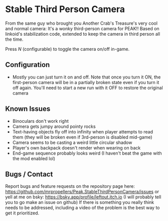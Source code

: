 # Stable Third Person Camera
From the same guy who brought you Another Crab's Treasure's very cool and normal camera: 
It's a wonky third-person camera for PEAK!! Based on linkoid's stabilization code,
extended to keep the camera in third person all the time.

Press *N* (configurable) to toggle the camera on/off in-game.

## Configuration
* Mostly you can just turn it on and off. Note that once you turn it ON, the first-person camera will be in a partially
 broken state even if you turn it off again. You'll need to start a new run with it OFF to restore the original camera

## Known Issues
* Binoculars don't work right
* Camera gets jumpy around pointy rocks
* Text-having objects fly off into infinity when player attempts to read them (they will be broken even if 3rd-person is disabled mid-game)
* Camera seems to be casting a weird little circular shadow
* Player's own backpack doesn't render when wearing on back
* End-game sequence probably looks weird (I haven't beat the game with the mod enabled lol)

## Bugs / Contact
Report bugs and feature requests on the repository page here: https://github.com/mrpropellers/Peak.StableThirdPersonCamera/issues or
yell at me on bsky: https://bsky.app/profile/leftout.itch.io (I will probably tell you to go make an issue on github)
If there is something you really think needs to be addressed, including a video of the problem is the best way to get it prioritized.